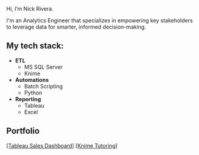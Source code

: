 Hi, I’m Nick Rivera. 

I'm an Analytics Engineer that specializes in empowering key stakeholders to leverage data for smarter, informed decision-making.

## My tech stack: 
- **ETL**
  - MS SQL Server
  - Knime
- **Automations**
    - Batch Scripting
    - Python
- **Reporting**
    - Tableau
    - Excel

## **Portfolio**
[[Tableau Sales Dashboard]](https://public.tableau.com/views/SuperstoreBreakEven/Dashboard1?:language=en-US&:sid=&:redirect=auth&:display_count=n&:origin=viz_share_link) 
[[Knime Tutoring]](https://www.youtube.com/@nickydee3088/videos)


<!---
nick-rivera-ru/nick-rivera-ru is a ✨ special ✨ repository because its `README.md` (this file) appears on your GitHub profile.
You can click the Preview link to take a look at your changes.
--->
